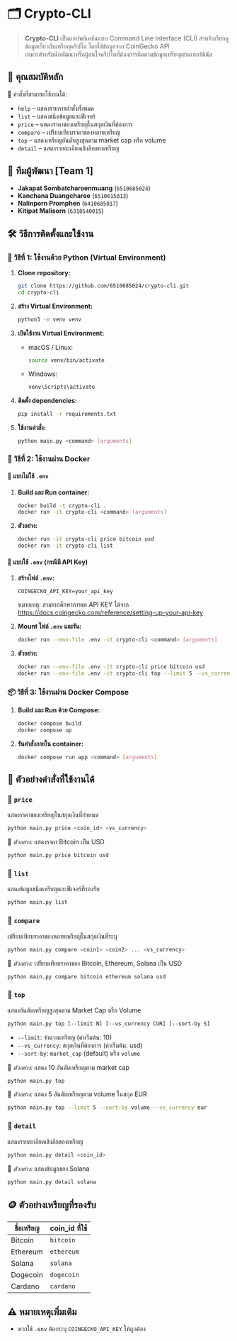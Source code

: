# 🗂️ Crypto-CLI

> **Crypto-CLI** เป็นแอปพลิเคชันแบบ Command Line Interface (CLI) สำหรับเรียกดูข้อมูลเกี่ยวกับเหรียญคริปโต โดยใช้ข้อมูลจาก CoinGecko API  
> เหมาะสำหรับนักพัฒนาหรือผู้สนใจคริปโตที่ต้องการติดตามข้อมูลเหรียญผ่านเทอร์มินัล


## 🌟 คุณสมบัติหลัก

🔹 คำสั่งที่สามารถใช้งานได้:

- `help` – แสดงรายการคำสั่งทั้งหมด
- `list` – แสดงชนิดข้อมูลและฟีเจอร์
- `price` – แสดงราคาของเหรียญในสกุลเงินที่ต้องการ
- `compare` – เปรียบเทียบราคาของหลายเหรียญ
- `top` – แสดงเหรียญอันดับสูงสุดตาม market cap หรือ volume
- `detail` – แสดงรายละเอียดเชิงลึกของเหรียญ


## 👥 ทีมผู้พัฒนา [Team 1]
- **Jakapat Sombatcharoenmuang** (`6510685024`)
- **Kanchana Duangcharee** (`6510615013`)
- **Nalinporn Promphen** (`6410685017`)
- **Kitipat Malisorn** (`6310540015`)


## 🛠️ วิธีการติดตั้งและใช้งาน

### 🚀 วิธีที่ 1: ใช้งานด้วย Python (Virtual Environment)

1. **Clone repository:**
   ```bash
   git clone https://github.com/6510685024/crypto-cli.git
   cd crypto-cli
   ```

2. **สร้าง Virtual Environment:**
   ```bash
   python3 -m venv venv
   ```

3. **เปิดใช้งาน Virtual Environment:**
   - macOS / Linux:
     ```bash
     source venv/bin/activate
     ```
   - Windows:
     ```bash
     venv\Scripts\activate
     ```

4. **ติดตั้ง dependencies:**
   ```bash
   pip install -r requirements.txt
   ```

5. **ใช้งานคำสั่ง:**
   ```bash
   python main.py <command> [arguments]
   ```


### 🐳 วิธีที่ 2: ใช้งานผ่าน Docker

#### 🔹 แบบไม่ใช้ `.env`

1. **Build และ Run container:**
   ```bash
   docker build -t crypto-cli .
   docker run -it crypto-cli <command> [arguments]
   ```

2. **ตัวอย่าง:**
   ```bash
   docker run -it crypto-cli price bitcoin usd
   docker run -it crypto-cli list
   ```

#### 🔹 แบบใช้ `.env` (กรณีมี API Key)

1. **สร้างไฟล์ `.env`:**
   ```env
   COINGECKO_API_KEY=your_api_key
   ```

    หมายเหตุ: สามารถศึกษาการขอ API KEY ได้จาก https://docs.coingecko.com/reference/setting-up-your-api-key
2. **Mount ไฟล์ `.env` และรัน:**
   ```bash
   docker run --env-file .env -it crypto-cli <command> [arguments]
   ```

3. **ตัวอย่าง:**
   ```bash
   docker run --env-file .env -it crypto-cli price bitcoin usd
   docker run --env-file .env -it crypto-cli top --limit 5 --vs_currency eur
   ```


### 📦 วิธีที่ 3: ใช้งานผ่าน Docker Compose

1. **Build และ Run ด้วย Compose:**
   ```bash
   docker compose build
   docker compose up
   ```

2. **รันคำสั่งภายใน container:**
   ```bash
   docker compose run app <command> [arguments]
   ```


## 📘 ตัวอย่างคำสั่งที่ใช้งานได้

### 🔹 `price`

แสดงราคาของเหรียญในสกุลเงินที่กำหนด

```bash
python main.py price <coin_id> <vs_currency>
```

📍 *ตัวอย่าง:* แสดงราคา Bitcoin เป็น USD
```bash
python main.py price bitcoin usd
```


### 🔹 `list`

แสดงข้อมูลชนิดเหรียญและฟีเจอร์ที่รองรับ

```bash
python main.py list
```


### 🔹 `compare`

เปรียบเทียบราคาของหลายเหรียญในสกุลเงินที่ระบุ

```bash
python main.py compare <coin1> <coin2> ... <vs_currency>
```

📍 *ตัวอย่าง:* เปรียบเทียบราคาของ Bitcoin, Ethereum, Solana เป็น USD
```bash
python main.py compare bitcoin ethereum solana usd
```


### 🔹 `top`

แสดงอันดับเหรียญสูงสุดตาม Market Cap หรือ Volume

```bash
python main.py top [--limit N] [--vs_currency CUR] [--sort-by S]
```

- `--limit`: จำนวนเหรียญ (ค่าเริ่มต้น: 10)
- `--vs_currency`: สกุลเงินที่ต้องการ (ค่าเริ่มต้น: usd)
- `--sort-by`: `market_cap` (default) หรือ `volume`

📍 *ตัวอย่าง:* แสดง 10 อันดับเหรียญตาม market cap
```bash
python main.py top
```

📍 *ตัวอย่าง:* แสดง 5 อันดับเหรียญตาม volume ในสกุล EUR
```bash
python main.py top --limit 5 --sort-by volume --vs_currency eur
```


### 🔹 `detail`

แสดงรายละเอียดเชิงลึกของเหรียญ

```bash
python main.py detail <coin_id>
```

📍 *ตัวอย่าง:* แสดงข้อมูลของ Solana
```bash
python main.py detail solana
```


## 🪙 ตัวอย่างเหรียญที่รองรับ

| ชื่อเหรียญ | coin_id ที่ใช้ |
|------------|----------------|
| Bitcoin    | `bitcoin`      |
| Ethereum   | `ethereum`     |
| Solana     | `solana`       |
| Dogecoin   | `dogecoin`     |
| Cardano    | `cardano`      |


## ⚠️ หมายเหตุเพิ่มเติม

- หากใช้ `.env` ต้องระบุ `COINGECKO_API_KEY` ให้ถูกต้อง